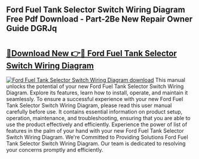 ## Ford Fuel Tank Selector Switch Wiring Diagram Free Pdf Download - Part-2Be New Repair Owner Guide DGRJq

# <h2><a href="http://dfushn.blite.top/?on=Ford+Fuel+Tank+Selector+Switch+Wiring+Diagram">🔗Download New 👉🔴 Ford Fuel Tank Selector Switch Wiring Diagram</a></h2>

[![Ford Fuel Tank Selector Switch Wiring Diagram download](https://i.imgur.com/lujVjoI.png)](http://dfushn.blite.top/?on=Ford+Fuel+Tank+Selector+Switch+Wiring+Diagram)
This manual unlocks the potential of your new Ford Fuel Tank Selector Switch Wiring Diagram. Explore its features, learn how to install, operate, and maintain it seamlessly. To ensure a successful experience with your new Ford Fuel Tank Selector Switch Wiring Diagram, please read this user manual carefully before use. It contains essential information on product setup, operation, maintenance, and troubleshooting, ensuring that you are able to use the product effectively and efficiently. Experience the power of list of features in the palm of your hand with your new Ford Fuel Tank Selector Switch Wiring Diagram. We're Committed to Providing Solutions Ford Fuel Tank Selector Switch Wiring Diagram. Our team is dedicated to resolving your concerns promptly and efficiently.
